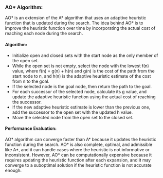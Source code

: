 ### AO* Algorithm:
AO* is an extension of the A* algorithm that uses an adaptive heuristic function that is updated during the search. The idea behind AO* is to improve the heuristic function over time by incorporating the actual cost of reaching each node during the search.

#### Algorithm:

  - Initialize open and closed sets with the start node as the only member of the open set.
  - While the open set is not empty, select the node with the lowest f(n) value, where f(n) = g(n) + h(n) and g(n) is the cost of the path from the start node to n, and h(n) is the adaptive heuristic estimate of the cost from n to the goal.
  - If the selected node is the goal node, then return the path to the goal.
  - For each successor of the selected node, calculate its g value, and update the adaptive heuristic function using the actual cost of reaching the successor.
  - If the new adaptive heuristic estimate is lower than the previous one, add the successor to the open set with the updated h value.
  - Move the selected node from the open set to the closed set.



#### Performance Evaluation:
AO* algorithm can converge faster than A* because it updates the heuristic function during the search. AO* is also complete, optimal, and admissible like A*, and it can handle cases where the heuristic is not informative or inconsistent. However, AO* can be computationally expensive because it requires updating the heuristic function after each expansion, and it may converge to a suboptimal solution if the heuristic function is not accurate enough.
